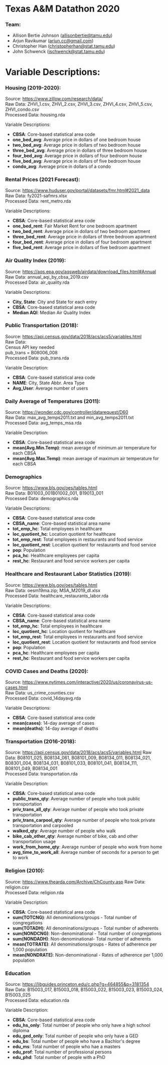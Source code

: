 # Texas A&M Datathon 2020

### Team: 
- Allison Bertie Johnson (allisonbertie@tamu.edu)
- Arjun Ravikumar (arjun.cc@gmail.com)
- Christopher Han (christopherhan@stat.tamu.edu)
- John Schwenck (jschwenck@stat.tamu.edu)

# Variable Descriptions:  

### Housing (2019-2020):

Source: https://www.zillow.com/research/data/  
Raw Data: ZHVI_1.csv, ZHVI_2.csv, ZHVI_3.csv, ZHVI_4.csv, ZHVI_5.csv, ZHVI_condo.csv  
Processed Data: housing.rda 

Variable Descriptions:

- **CBSA**: Core-based statistical area code 
- **one_bed_avg**: Average price in dollars of one bedroom house
- **two_bed_avg**: Average price in dollars of two bedroom house
- **three_bed_avg**: Average price in dollars of three bedroom house
- **four_bed_avg**: Average price in dollars of four bedroom house
- **five_bed_avg**: Average price in dollars of five bedroom house
- **condo_avg**: Average price in dollars of a condo

### Rental Prices (2021 Forecast):

Source: https://www.huduser.gov/portal/datasets/fmr.html#2021_data   
Raw Data: fy2021-safmrs.xlsx  
Processed Data: rent_metro.rda

Variable Descriptions:

- **CBSA**: Core-based statistical area code 
- **one_bed_rent**: Fair Market Rent for one bedroom apartment
- **two_bed_rent**: Average price in dollars of two bedroom apartment
- **three_bed_rent**: Average price in dollars of three bedroom apartment
- **four_bed_rent**: Average price in dollars of four bedroom apartment
- **five_bed_rent**: Average price in dollars of five bedroom apartment

### Air Quality Index (2019): 

Source: https://aqs.epa.gov/aqsweb/airdata/download_files.html#Annual   
Raw Data: annual_aqi_by_cbsa_2019.csv   
Processed Data: air_quality.rda   

Variable Descriptions:  

- **City, State**: City and State for each entry
- **CBSA**:  Core-based statistical area code 
- **Median AQI**: Median Air Quality Index

### Public Transportation (2018): 

Source: https://api.census.gov/data/2018/acs/acs5/variables.html    
Raw Data:     
Census API key needed    
pub_trans = B08006_008       
Processed Data: pub_trans.rda   

Variable Description: 

- **CBSA**: Core-based statistical area code  
- **NAME**: City, State Abbr. Area Type 
- **Avg_User**: Average number of users   

### Daily Average of Temperatures (2011):

Source: https://wonder.cdc.gov/controller/datarequest/D60     
Raw Data: max_avg_temps2011.txt and min_avg_temps2011.txt     
Processed Data: avg_temps_msa.rda     

Variable Description:

- **CBSA**: Core-based statistical area code 
- **mean(Avg.Min.Temp)**: mean average of minimum air temperature for each CBSA 
- **mean(Avg.Max.Temp)**: mean average of maximum air temperature for each CBSA 

### Demographics

Source: https://www.bls.gov/oes/tables.html    
Raw Data: B01003_001B01002_001, B19013_001    
Processed Data: demographics.rda      

Variable Descriptions:

- **CBSA**: Core-based statistical area code
- **CBSA_name**: Core-based statistical area name
- **tot_emp_hc**: Total employees in healthcare
- **loc_quotient_hc**: Location quotient for healthcare
- **tot_emp_rest**: Total employees in restaurants and food service
- **loc_quotient_rest**: Location quotient for restaurants and food service
- **pop**: Population
- **pca_hc**: Healthcare employees per capita
- **rest_hc**: Restaurant and food service workers per capita

### Healthcare and Restaurant Labor Statistics (2019):

Source: https://www.bls.gov/oes/tables.html   
Raw Data: oesm19ma.zip; MSA_M2019_dl.xlsx   
Processed Data: healthcare_restaurants_labor.rda    

Variable Descriptions:

- **CBSA**: Core-based statistical area code
- **CBSA_name**: Core-based statistical area name
- **tot_emp_hc**: Total employees in healthcare
- **loc_quotient_hc**: Location quotient for healthcare
- **tot_emp_rest**: Total employees in restaurants and food service
- **loc_quotient_rest**: Location quotient for restaurants and food service
- **pop**: Population
- **pca_hc**: Healthcare employees per capita
- **rest_hc**: Restaurant and food service workers per capita

### COVID Cases and Deaths (2020):

Source: https://www.nytimes.com/interactive/2020/us/coronavirus-us-cases.html   
Raw Data: us_crime_counties.csv   
Processed Data: covid_14dayavg.rda    

Variable Descriptions:

- **CBSA**: Core-based statistical area code
- **mean(cases)**: 14-day average of cases
- **mean(deaths)**: 14-day average of deaths

### Transportation (2016-2018):

Source: https://api.census.gov/data/2018/acs/acs5/variables.html
Raw Data: B08101_025, B08134_061, B08101_009, B08134_011, B08134_021, B08301_004, B08134_031, B08101_033, B08101_041, B08134_111, B08101_049, B08134_001    
Processed Data: transportation.rda  

Variable Description: 

- **CBSA**: Core-based statistical area code
- **public_trans_qty**: Average number of people who took public transportation
- **priv_trans_all_qty**: Average number of people who took private transportation
- **priv_trans_carpool_qty**: Average number of people who took private transportation and carpooled
- **walked_qty**: Average number of people who walk
- **bike_cab_other_qty**: Average number of bike, cab and other transportation usage
- **work_from_home_qty**: Average number of people who work from home
- **avg_time_to_work_all**: Average number of seconds for a person to get to work 

### Religion (2010):

Source: https://www.thearda.com/Archive/ChCounty.asp
Raw Data: religion.csv  
Processed Data: religion.rda  

Variable Description: 

- **CBSA**: Core-based statistical area code
- **sum(TOTCNG)**: All denominations/groups - Total number of congregations
- **sum(TOTADH)**: All denominations/groups - Total number of adherents 
- **sum(NONDCNG)**: Non-denominational - Total number of congregations
- **sum(NONDADH)**: Non-denominational- Total number of adherents
- **mean(TOTRATE)**:  All denominations/groups - Rates of adherence per 1,000 population
- **mean(NONDRATE)**: Non-denominational - Rates of adherence per 1,000 population

### Education

Source: https://libguides.princeton.edu/c.php?g=464855&p=3181354    
Raw Data: B15003_017, B15003_018, B15003_022, B15003_023, B15003_024, B15003_025         
Processed Data: education.rda    

Variable Description: 

- **CBSA**: Core-based statistical area code
- **edu_hs_only**: Total number of people who only have a high school diploma
- **edu_ged_only**: Total number of people who only have a GED 
- **edu_bs**: Total number of people who have a Bachlor's degree
- **edu_ms**: Total number of people who hae a masters
- **edu_prof**: Total number of professional persons
- **edu_phd**:  Total number of people with a PhD  
